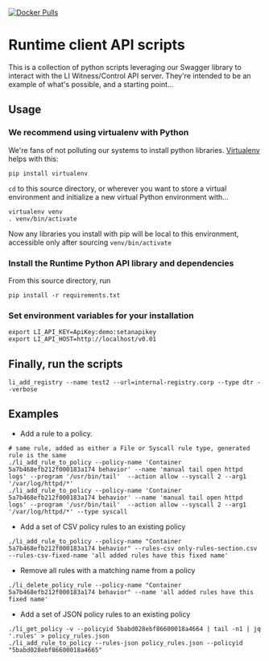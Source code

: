 [![Docker Pulls](https://img.shields.io/docker/pulls/layeredinsight/runtime-python-client.svg?style=plastic)](https://hub.docker.com/r/layeredinsight/runtime-python-client/)

# Runtime client API scripts
This is a collection of python scripts leveraging our Swagger library
to interact with the LI Witness/Control API server. They're intended
to be an example of what's possible, and a starting point...

## Usage
### We recommend using virtualenv with Python
We're fans of not polluting our systems to install python libraries. [Virtualenv](https://virtualenv.pypa.io/en/stable/) helps with this:
```
pip install virtualenv
```
`cd` to this source directory, or wherever you want to store a virtual environment and initialize a new virtual Python environment with...

```
virtualenv venv
. venv/bin/activate
```
Now any libraries you install with pip will be local to this environment, accessible only after sourcing `venv/bin/activate`

### Install the Runtime Python API library and dependencies
From this source directory, run

```
pip install -r requirements.txt
```

### Set environment variables for your installation
```
export LI_API_KEY=ApiKey:demo:setanapikey
export LI_API_HOST=http://localhost/v0.01
```

## Finally, run the scripts
```
li_add_registry --name test2 --url=internal-registry.corp --type dtr --verbose
```

## Examples
* Add a rule to a policy.
```
# same rule, added as either a File or Syscall rule type, generated rule is the same
./li_add_rule_to_policy --policy-name 'Container 5a7b468efb212f000183a174 behavior' --name 'manual tail open httpd logs' --program '/usr/bin/tail'  --action allow --syscall 2 --arg1 '/var/log/httpd/*'
./li_add_rule_to_policy --policy-name 'Container 5a7b468efb212f000183a174 behavior' --name 'manual tail open httpd logs' --program '/usr/bin/tail'  --action allow --syscall 2 --arg1 '/var/log/httpd/*' --type syscall
```
* Add a set of CSV policy rules to an existing policy
```
./li_add_rule_to_policy --policy-name "Container 5a7b468efb212f000183a174 behavior" --rules-csv only-rules-section.csv --rules-csv-fixed-name 'all added rules have this fixed name'
```
* Remove all rules with a matching name from a policy
```
./li_delete_policy_rule --policy-name "Container 5a7b468efb212f000183a174 behavior" --name 'all added rules have this fixed name'
```
* Add a set of JSON policy rules to an existing policy
```
./li_get_policy -v --policyid 5babd028ebf86600018a4664 | tail -n1 | jq '.rules' > policy_rules.json
./li_add_rule_to_policy --rules-json policy_rules.json --policyid "5babd028ebf86600018a4665"
```
